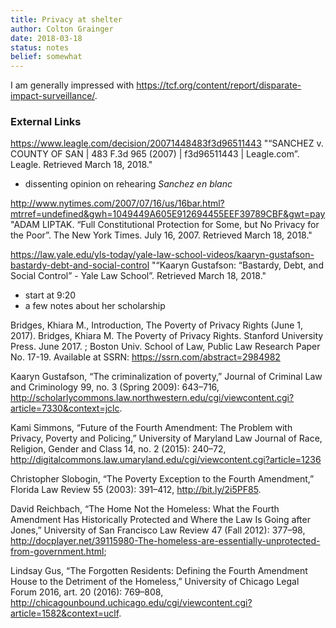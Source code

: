 ```yaml
---
title: Privacy at shelter
author: Colton Grainger
date: 2018-03-18
status: notes
belief: somewhat
---
```


I am generally impressed with
https://tcf.org/content/report/disparate-impact-surveillance/. 

### External Links

https://www.leagle.com/decision/20071448483f3d96511443 "“SANCHEZ v. COUNTY OF SAN  | 483 F.3d 965 (2007) | f3d96511443 | Leagle.com”. Leagle. Retrieved March 18, 2018."
- dissenting opinion on rehearing *Sanchez* *en blanc*

http://www.nytimes.com/2007/07/16/us/16bar.html?mtrref=undefined&gwh=1049449A605E912694455EEF39789CBF&gwt=pay "ADAM LIPTAK. “Full Constitutional Protection for Some, but No Privacy for the Poor”. The New York Times. July 16, 2007. Retrieved March 18, 2018."

https://law.yale.edu/yls-today/yale-law-school-videos/kaaryn-gustafson-bastardy-debt-and-social-control "“Kaaryn Gustafson: “Bastardy, Debt, and Social Control” - Yale Law School”. Retrieved March 18, 2018." 
- start at 9:20
- a few notes about her scholarship

Bridges, Khiara M., Introduction, The Poverty of Privacy Rights (June 1, 2017). Bridges, Khiara M. The Poverty of Privacy Rights. Stanford University Press. June 2017. ; Boston Univ. School of Law, Public Law Research Paper No. 17-19. Available at SSRN: https://ssrn.com/abstract=2984982

Kaaryn Gustafson, “The criminalization of poverty,” Journal of Criminal Law and Criminology 99, no. 3 (Spring 2009): 643–716, http://scholarlycommons.law.northwestern.edu/cgi/viewcontent.cgi?article=7330&context=jclc.

Kami Simmons, “Future of the Fourth Amendment: The Problem with Privacy,
Poverty and Policing,” University of Maryland Law Journal of Race, Religion,
Gender and Class 14, no. 2 (2015): 240–72,
http://digitalcommons.law.umaryland.edu/cgi/viewcontent.cgi?article=1236

Christopher Slobogin, “The Poverty Exception to the Fourth Amendment,” Florida Law Review 55 (2003): 391–412, http://bit.ly/2i5PF85.

David Reichbach, “The Home Not the Homeless: What the Fourth Amendment Has Historically Protected and Where the Law Is Going after Jones,” University of San Francisco Law Review 47 (Fall 2012): 377–98, http://docplayer.net/39115980-The-homeless-are-essentially-unprotected-from-government.html; 

Lindsay Gus, “The Forgotten Residents: Defining the Fourth Amendment House to the Detriment of the Homeless,” University of Chicago Legal Forum 2016, art. 20 (2016): 769–808, http://chicagounbound.uchicago.edu/cgi/viewcontent.cgi?article=1582&context=uclf.
